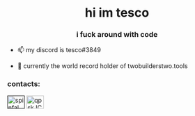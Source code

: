 <h1 align="center">hi im tesco</h1>
<h3 align="center">i fuck around with code</h3>

- 📫 my discord is tesco#3849

- 🏅 currently the world record holder of twobuilderstwo.tools

<h3 align="left">contacts:</h3>
<p align="left">
<a href="" target="blank"><img align="center" src="https://cdn.jsdelivr.net/npm/simple-icons@3.0.1/icons/youtube.svg" alt="spinfal" height="30" width="40" /></a>
<a href="https://discord.gg/EQCBQ2JEXD" target="blank"><img align="center" src="https://cdn.jsdelivr.net/npm/simple-icons@3.0.1/icons/discord.svg" alt="qpskJCZRvp" height="30" width="40" /></a>
</p>
